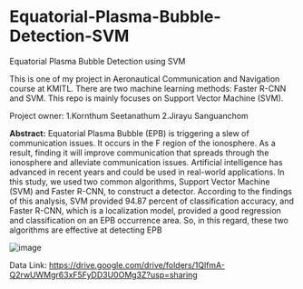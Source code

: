 # Equatorial-Plasma-Bubble-Detection-SVM

Equatorial Plasma Bubble Detection using SVM

This is one of my project in Aeronautical Communication and Navigation course at KMITL. There are two machine learning methods: Faster R-CNN and SVM.
This repo is mainly focuses on Support Vector Machine (SVM).

Project owner: 1.Kornthum Seetanathum 2.Jirayu Sanguanchom

**Abstract:** Equatorial Plasma Bubble (EPB) is triggering a slew of communication issues. It occurs in the F region of the ionosphere. As a result, finding it will improve communication that spreads through the ionosphere and alleviate communication issues. Artificial intelligence has advanced in recent years and could be used in real-world applications. In this study, we used two common algorithms, Support Vector Machine (SVM) and Faster R-CNN, to construct a detector. According to the findings of this analysis, SVM provided 94.87 percent of classification accuracy, and Faster R-CNN, which is a localization model, provided a good regression and classification on an EPB occurrence area. So, in this regard, these two algorithms are effective at detecting EPB

![image](https://user-images.githubusercontent.com/66479775/140594304-f3538ffd-7eac-497f-9d8d-59fc359252de.png)

Data Link: https://drive.google.com/drive/folders/1QlfmA-Q2rwUWMgr63xF5FyDD3U0OMg3Z?usp=sharing
